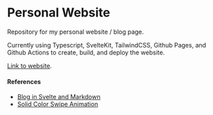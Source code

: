 # Personal Website

Repository for my personal website / blog page.

Currently using Typescript, SvelteKit, TailwindCSS, Github Pages, and Github Actions to create, build, and deploy the website.

[Link to website](https://wwww.ayambanjade.com.np).

#### References

- [Blog in Svelte and Markdown](https://joyofcode.xyz/sveltekit-markdown-blog)
- [Solid Color Swipe Animation](https://svelte.dev/repl/570d7215089f4920838967c7a84b221d?version=3.29.4)
